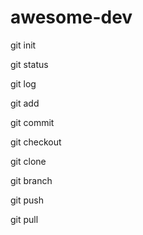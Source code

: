 # awesome-dev
git init

git status

git log

git add

git commit

git checkout

git clone

git branch

git push

git pull


